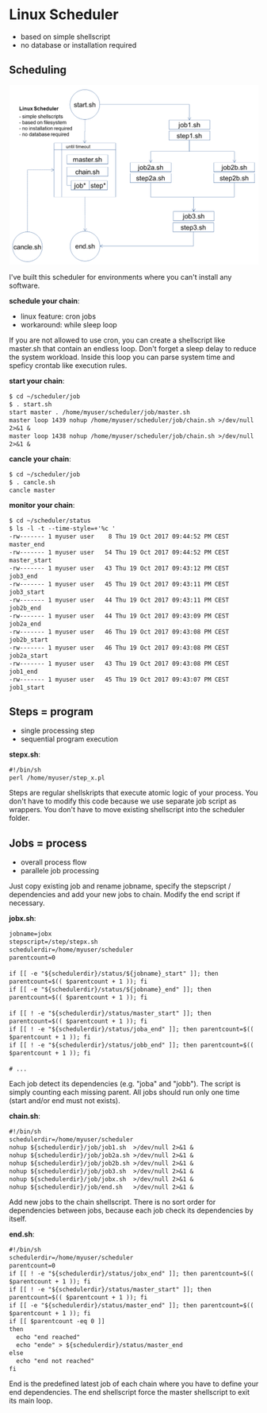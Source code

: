 # Linux Scheduler

* based on simple shellscript
* no database or installation required

## Scheduling

![Linux Scheduler](https://github.com/iotool/linux-scheduler/blob/master/iotool-linux-scheduler.png "Linux Scheduler")

I've built this scheduler for environments where you can't install any software.

**schedule your chain**:

* linux feature: cron jobs
* workaround: while sleep loop

If you are not allowed to use cron, you can create a shellscript like master.sh that contain an endless loop. Don't forget a sleep delay to reduce the system workload. Inside this loop you can parse system time and speficy crontab like execution rules.

**start your chain**:

```
$ cd ~/scheduler/job
$ . start.sh
start master . /home/myuser/scheduler/job/master.sh
master loop 1439 nohup /home/myuser/scheduler/job/chain.sh >/dev/null 2>&1 &
master loop 1438 nohup /home/myuser/scheduler/job/chain.sh >/dev/null 2>&1 &
```

**cancle your chain**:

```
$ cd ~/scheduler/job
$ . cancle.sh
cancle master
```

**monitor your chain**:

```
$ cd ~/scheduler/status
$ ls -l -t --time-style=+'%c '
-rw------- 1 myuser user    8 Thu 19 Oct 2017 09:44:52 PM CEST  master_end
-rw------- 1 myuser user   54 Thu 19 Oct 2017 09:44:52 PM CEST  master_start
-rw------- 1 myuser user   43 Thu 19 Oct 2017 09:43:12 PM CEST  job3_end
-rw------- 1 myuser user   45 Thu 19 Oct 2017 09:43:11 PM CEST  job3_start
-rw------- 1 myuser user   44 Thu 19 Oct 2017 09:43:11 PM CEST  job2b_end
-rw------- 1 myuser user   44 Thu 19 Oct 2017 09:43:09 PM CEST  job2a_end
-rw------- 1 myuser user   46 Thu 19 Oct 2017 09:43:08 PM CEST  job2b_start
-rw------- 1 myuser user   46 Thu 19 Oct 2017 09:43:08 PM CEST  job2a_start
-rw------- 1 myuser user   43 Thu 19 Oct 2017 09:43:08 PM CEST  job1_end
-rw------- 1 myuser user   45 Thu 19 Oct 2017 09:43:07 PM CEST  job1_start
```

## Steps = program

* single processing step
* sequential program execution

**stepx.sh**:

```
#!/bin/sh
perl /home/myuser/step_x.pl
```

Steps are regular shellskripts that execute atomic logic of your process. You don't have to modify this code because we use separate job script as wrappers. You don't have to move existing shellscript into the scheduler folder.

## Jobs = process

* overall process flow
* parallele job processing

Just copy existing job and rename jobname, specify the stepscript / dependencies and add your new jobs to chain. Modify the end script if necessary.

**jobx.sh**:

```
jobname=jobx
stepscript=/step/stepx.sh
schedulerdir=/home/myuser/scheduler
parentcount=0

if [[ -e "${schedulerdir}/status/${jobname}_start" ]]; then parentcount=$(( $parentcount + 1 )); fi
if [[ -e "${schedulerdir}/status/${jobname}_end" ]]; then parentcount=$(( $parentcount + 1 )); fi

if [[ ! -e "${schedulerdir}/status/master_start" ]]; then parentcount=$(( $parentcount + 1 )); fi
if [[ ! -e "${schedulerdir}/status/joba_end" ]]; then parentcount=$(( $parentcount + 1 )); fi
if [[ ! -e "${schedulerdir}/status/jobb_end" ]]; then parentcount=$(( $parentcount + 1 )); fi

# ...
```
Each job detect its dependencies (e.g. "joba" and "jobb"). The script is simply counting each missing parent. All jobs should run only one time (start and/or end must not exists).

**chain.sh**:

```
#!/bin/sh
schedulerdir=/home/myuser/scheduler
nohup ${schedulerdir}/job/job1.sh  >/dev/null 2>&1 &
nohup ${schedulerdir}/job/job2a.sh >/dev/null 2>&1 &
nohup ${schedulerdir}/job/job2b.sh >/dev/null 2>&1 &
nohup ${schedulerdir}/job/job3.sh  >/dev/null 2>&1 &
nohup ${schedulerdir}/job/jobx.sh  >/dev/null 2>&1 &
nohup ${schedulerdir}/job/end.sh   >/dev/null 2>&1 &

```

Add new jobs to the chain shellscript. There is no sort order for dependencies between jobs, because each job check its dependencies by itself.

**end.sh**:

```
#!/bin/sh
schedulerdir=/home/myuser/scheduler
parentcount=0
if [[ ! -e "${schedulerdir}/status/jobx_end" ]]; then parentcount=$(( $parentcount + 1 )); fi
if [[ ! -e "${schedulerdir}/status/master_start" ]]; then parentcount=$(( $parentcount + 1 )); fi
if [[ -e "${schedulerdir}/status/master_end" ]]; then parentcount=$(( $parentcount + 1 )); fi
if [[ $parentcount -eq 0 ]]
then
  echo "end reached"
  echo "ende" > ${schedulerdir}/status/master_end
else
  echo "end not reached"
fi

```

End is the predefined latest job of each chain where you have to define your end dependencies. The end shellscript force the master shellscript to exit its main loop.






